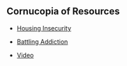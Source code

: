 

## Cornucopia of Resources

* [Housing Insecurity](/htfiles/HousingInsec.html)
* [Battling Addiction](/htfiles/Addiction.html)

* [Video](https://youtu.be/ceBx85Hhcrk) 

